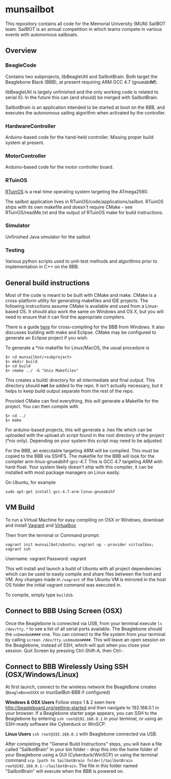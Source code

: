# munsailbot
This repository contains all code for the Memorial University (MUN) SailBOT team.
SailBOT is an annual competition in which teams compete in various events with autonomous sailboats.

## Overview
### BeagleCode
Contains two subprojects, libBeagleUtil and SailbotBrain. Both target
the Beaglebone Black (BBB), at present requiring ARM GCC 4.7 (gnueabi**hf**).

libBeagleUtil is largely unfinished and the only working code is related to serial IO.
In the future this can (and should) be merged with SailbotBrain.

SailbotBrain is an application intended to be started at boot on the BBB, and executes
the autonomous sailing algorithm when activated by the controller.

### HardwareController
Arduino-based code for the hand-held controller. Missing proper build system at present.

### MotorController
Arduino-based code for the motor controller board.

### RTuinOS
[RTuinOS](https://github.com/PeterVranken/RTuinOS) is a real-time operating system targeting the ATmega2560.

The sailbot application lives in RTuinOS/code/applications/sailbot. RTuinOS ships with its own makefile and doesn't
require CMake - see RTuinOS/readMe.txt and the output of RTuinOS make for build instructions.

### Simulator
Unfinished Java simulator for the sailbot

### Testing
Various python scripts used to unit-test methods and algorithms prior to implementation in C++ on the BBB.

## General build instructions
Most of the code is meant to be built with CMake and make. CMake is a cross-platform utility for generating makefiles
and IDE projects. The following instructions assume CMake is available and used from a Linux-based OS. It should also work
the same on Windows and OS X, but you will need to ensure that it can find the appropriate compilers.

There is a guide [here](http://jkuhlm.bplaced.net/hellobone/) for cross-compiling for the BBB from Windows.
It also discusses building with make and Eclipse. CMake may be configured to generate an Eclipse project if you wish.

To generate a *nix makefile for Linux/MacOS, the usual procedure is
```
$> cd munsailbot/<subproject>
$> mkdir build
$> cd build
$> cmake ../ -G "Unix Makefiles"
```
This creates a build/ directory for all intermediate and final output. This directory should **not** be added to the repo.
It isn't actually necessary, but it helps to keep build output separate from the rest of the repo.

Provided CMake can find everything, this will generate a Makefile for the project.
You can then compile with
```
$> cd ../
$> make
```

For arduino-based projects, this will generate a .hex file which can be uploaded with the upload.sh script found
in the root directory of the project (*nix only). Depending on your system this script may need to be adjusted.

For the BBB, an executable targeting ARM will be compiled. This must be copied to the BBB via SSHFS.
The makefile for the BBB will look for the compiler arm-linux-gnueabihf-gcc-4.7. This is GCC 4.7 targeting ARM with hard-float.
Your system likely doesn't ship with this compiler, it can be installed with most package managers on Linux easily.

On Ubuntu, for example
```
sudo apt-get install gcc-4.7-arm-linux-gnueabihf
```
## VM Build

To run a Virtual Machine for easy compiling on OSX or Windows, download and install [Vagrant](https://www.vagrantup.com/) and [Virtualbox](https://www.virtualbox.org/wiki/Downloads)

Then from the terminal or Command prompt:
```
vagrant init munsailbot/ubuntu; vagrant up --provider virtualbox; vagrant ssh
```

Username: vagrant
Password: vagrant

This will install and launch a build of Ubuntu with all project dependencies which can be used to easily compile and share files between the host and VM. Any changes made in ```/vagrant``` of the Ubuntu VM is mirrored in the host OS folder the initial vagrant command was executed in. 

To compile, simply type ```buildsb```.

## Connect to BBB Using Screen (OSX)

Once the Beaglebone is connected via USB, from your terminal execute ```ls /dev/tty.*``` to see a list of all serial ports available. The Beaglebone should the ```usbmodem####``` one. You can connect to the file system from your terminal by calling ```screen /dev/tty.usbmodem####```. This will leave an open session on the Beaglebone, instead of SSH, which will quit when you close your session. Quit Screen by pressing Ctrl-Shift-A, then Ctrl-\.

## Connect to BBB Wirelessly Using SSH (OSX/Windows/Linux)

At first launch, connect to the wireless network the BeagleBone creates (```BeagleBoneXXXX``` or munSailBot-BBB if configured)

__Windows & OSX Users__ Follow steps 1 & 2 seen here http://beagleboard.org/getting-started and then navigate to 192.168.0.1 in your browser. If a Beaglebone starter page appears, you can SSH to the Beaglebone by entering ```ssh root@192.168.0.1``` in your terminal, or using an SSH-ready software like Cyberduck or WinSCP.

__Linux Users__ ```ssh root@192.168.0.1``` with Beaglebone connected via USB.

After completing the "General Build Instructions" steps, you will have a file called "SailbotBrain" in your bin folder - drop this into the home folder of your Beaglebone using a GUI (Cyberduck/WinSCP) or using the terminal command ```scp [path to SailbotBrain folder]/SailbotBrain root@192.168.0.1:~/SailbotBrain```. The file in this folder named "SailbotBrain" will execute when the BBB is powered on.
